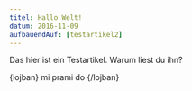 ```yaml
---
titel: Hallo Welt!
datum: 2016-11-09
aufbauendAuf: [testartikel2]
---
```


Das hier ist ein Testartikel. Warum liest du ihn?

{lojban}
mi prami do
{/lojban}
